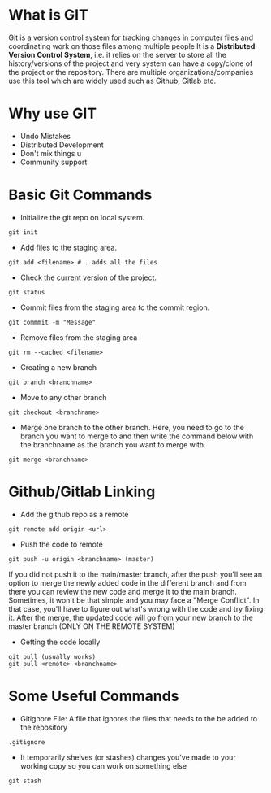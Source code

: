 # What is GIT
Git is a version control system for tracking changes in computer files and coordinating work on those files among multiple people
It is a <b>Distributed Version Control System</b>, i.e. it relies on the server to store all the history/versions of the project and very system can have a copy/clone of the project or the repository.
There are multiple organizations/companies use this tool which are widely used such as Github, Gitlab etc.

# Why use GIT
- Undo Mistakes
- Distributed Development
- Don't mix things u
- Community support

# Basic Git Commands
- Initialize the git repo on local system.
```
git init 
```
- Add files to the staging area.
```
git add <filename> # . adds all the files
```
- Check the current version of the project.
```
git status
```
- Commit files from the staging area to the commit region.
```
git commmit -m "Message"
```
- Remove files from the staging area
```
git rm --cached <filename>
```
- Creating a new branch 
```
git branch <branchname>
```
- Move to any other branch
```
git checkout <branchname>
```
- Merge one branch to the other branch. 
Here, you need to go to the branch you want to merge to and then write the command below with the branchname as the branch you want to merge with.
```
git merge <branchname>
```

# Github/Gitlab Linking
- Add the github repo as a remote
```
git remote add origin <url>
```
- Push the code to remote
```
git push -u origin <branchname> (master)
```
If you did not push it to the main/master branch, after the push you'll see an option to merge the newly added code in the different branch and from there you can review the new code and merge it to the main branch. Sometimes, it won't be that simple and you may face a "Merge Conflict". In that case, you'll have to figure out what's wrong with the code and try fixing it. After the merge, the updated code will go from your new branch to the master branch (ONLY ON THE REMOTE SYSTEM)
- Getting the code locally
```
git pull (usually works)
git pull <remote> <branchname>
```

# Some Useful Commands
- Gitignore File: A file that ignores the files that needs to the be added to the repository
```
.gitignore
```
- It temporarily shelves (or stashes) changes you've made to your working copy so you can work on something else
```
git stash
```
